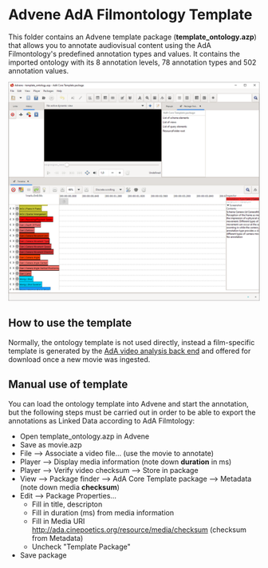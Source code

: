 # Advene AdA Filmontology Template

This folder contains an Advene template package (**template_ontology.azp**) that allows you to annotate audiovisual content using the AdA Filmontology's predefined annotation types and values. It contains the imported ontology with its 8 annotation levels, 78 annotation types and 502 annotation values. 

[![Advene Screenshot](advene.png "Advene Screenshot")](advene.png)

## How to use the template

Normally, the ontology template is not used directly, instead a film-specific template is generated by the [AdA video analysis back end](https://github.com/ProjectAdA/ada-va) and offered for download once a new movie was ingested.

## Manual use of template

You can load the ontology template into Advene and start the annotation, but the following steps must be carried out in order to be able to export the annotations as Linked Data according to AdA Filmtology:

* Open template_ontology.azp in Advene
* Save as movie.azp
* File --> Associate a video file... (use the movie to annotate)
* Player --> Display media information (note down **duration** in ms)
* Player --> Verify video checksum --> Store in package
* View --> Package finder --> AdA Core Template package --> Metadata (note down media **checksum**)
* Edit --> Package Properties...
	* Fill in title, descripton
	* Fill in duration (ms) from media information
	* Fill in Media URI http://ada.cinepoetics.org/resource/media/checksum (checksum from Metadata)
	* Uncheck "Template Package"
* Save package
